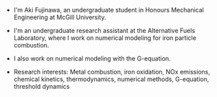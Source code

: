 - I'm Aki Fujinawa, an undergraduate student in Honours Mechanical Engineering at McGill University. 
- I'm an undergraduate research assistant at the Alternative Fuels Laboratory, where I work on numerical modeling for iron particle combustion.
- I also work on numerical modeling with the G-equation.

- Research interests: Metal combustion, iron oxidation, NOx emissions, chemical kinetics, thermodynamics, numerical methods, G-equation, threshold dynamics
<!---
akifujinawa1/akifujinawa1 is a ✨ special ✨ repository because its `README.md` (this file) appears on your GitHub profile.
You can click the Preview link to take a look at your changes.
--->
